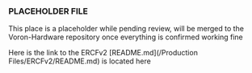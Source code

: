 ### PLACEHOLDER FILE ###
This place is a placeholder while pending review, will be merged to the Voron-Hardware repository once everything is confirmed working fine

Here is the link to the ERCFv2 [README.md](/Production Files/ERCFv2/README.md) is located here
